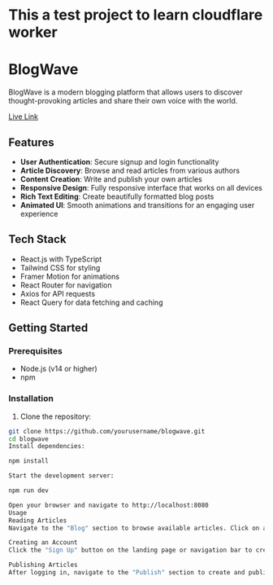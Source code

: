 # This a test project to learn cloudflare worker

# BlogWave

BlogWave is a modern blogging platform that allows users to discover thought-provoking articles and share their own voice with the world.

[Live Link](https://am-i-blogging-cfqkdqlxc-chandans-projects-be013463.vercel.app/)

## Features

- **User Authentication**: Secure signup and login functionality
- **Article Discovery**: Browse and read articles from various authors
- **Content Creation**: Write and publish your own articles
- **Responsive Design**: Fully responsive interface that works on all devices
- **Rich Text Editing**: Create beautifully formatted blog posts
- **Animated UI**: Smooth animations and transitions for an engaging user experience

## Tech Stack

- React.js with TypeScript
- Tailwind CSS for styling
- Framer Motion for animations
- React Router for navigation
- Axios for API requests
- React Query for data fetching and caching

## Getting Started

### Prerequisites

- Node.js (v14 or higher)
- npm

### Installation

1. Clone the repository:
```bash
git clone https://github.com/yourusername/blogwave.git
cd blogwave
Install dependencies:

npm install

Start the development server:

npm run dev

Open your browser and navigate to http://localhost:8080
Usage
Reading Articles
Navigate to the "Blog" section to browse available articles. Click on any article to read its full content.

Creating an Account
Click the "Sign Up" button on the landing page or navigation bar to create a new account.

Publishing Articles
After logging in, navigate to the "Publish" section to create and publish your own articles.
```

